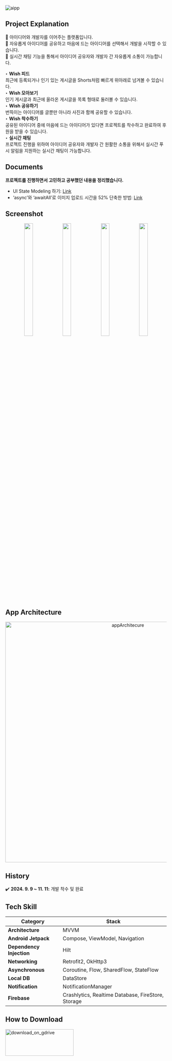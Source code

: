 ![aipp](https://github.com/user-attachments/assets/dbde0534-302d-4480-92cb-aeec9fe8d251)

## Project Explanation
🌟 아이디어와 개발자를 이어주는 플랫폼입니다.<br>
🌟 자유롭게 아이디어를 공유하고 마음에 드는 아이디어를 선택해서 개발을 시작할 수 있습니다.<br>
🌟 실시간 채팅 기능을 통해서 아이디어 공유자와 개발자 간 자유롭게 소통이 가능합니다.<br>
  
‣ **Wish 피드**<br>
최근에 등록되거나 인기 있는 게시글을 Shorts처럼 빠르게 위아래로 넘겨볼 수 있습니다.<br>
‣ **Wish 모아보기**<br>
인기 게시글과 최근에 올라온 게시글을 목록 형태로 둘러볼 수 있습니다.<br>
‣ **Wish 공유하기**<br>
번뜩이는 아이디어를 글뿐만 아니라 사진과 함께 공유할 수 있습니다.<br>
‣ **Wish 착수하기**<br>
공유된 아이디어 중에 마음에 드는 아이디어가 있다면 프로젝트를 착수하고 완료하여 후원을 받을 수 있습니다.<br>
‣ **실시간 채팅**<br>
프로젝트 진행을 위하여 아이디어 공유자와 개발자 간 원활한 소통을 위해서 실시간 푸시 알림을 지원하는 실시간 채팅이 가능합니다. <br>

## Documents
**프로젝트를 진행하면서 고민하고 공부했던 내용을 정리했습니다.** <br>

- UI State Modeling 하기: [Link](https://github.com/gurumdevv/Wish/wiki/UI-State-Modeling-%ED%95%98%EA%B8%B0)
- ‘async’와 ‘awaitAll’로 이미지 업로드 시간을 52% 단축한 방법: [Link](https://github.com/gurumdevv/Wish/wiki/%E2%80%98async%E2%80%99%EC%99%80-%E2%80%98awaitAll%E2%80%99%EB%A1%9C-%EC%9D%B4%EB%AF%B8%EC%A7%80-%EC%97%85%EB%A1%9C%EB%93%9C-%EC%8B%9C%EA%B0%84%EC%9D%84-52%25-%EB%8B%A8%EC%B6%95%ED%95%9C-%EB%B0%A9%EB%B2%95)

## Screenshot
<p align="center">
<img src="https://github.com/user-attachments/assets/119fd42b-789c-44b5-9b72-99462aae8ef6" width="23%" height="30%">
<img src="https://github.com/user-attachments/assets/c0d8bb3e-8be7-4f57-98cd-acae39e3f3bf" width="23%" height="30%">
<img src="https://github.com/user-attachments/assets/b83cccd2-edc2-428d-b381-34a9735f8b2c" width="23%" height="30%">
<img src="https://github.com/user-attachments/assets/f61697bc-19f6-48d3-8f72-f441979c0bb3" width="23%" height="30%">
</p>

## App Architecture
<p align="center">
  <img width="750" alt="appArchitecure" src="https://github.com/user-attachments/assets/7857b1ff-2068-4f7a-b834-fc8457e77583">
</p>

## History
✔️ **2024. 9. 9 ~ 11. 11:** 개발 착수 및 완료<br>

## Tech Skill
| Category | Stack |
| --- | --- |
| **Architecture** | MVVM |
| **Android Jetpack** | Compose, ViewModel, Navigation |
| **Dependency Injection** | Hilt |
| **Networking** | Retrofit2, OkHttp3 |
| **Asynchronous** | Coroutine, Flow, SharedFlow, StateFlow |
| **Local DB** | DataStore |
| **Notification** | NotificationManager |
| **Firebase** | Crashlytics, Realtime Database, FireStore, Storage |

## How to Download
<a href="https://drive.google.com/drive/folders/1IU4e7c7opncD5MkFeXeoP8gLidxN50zV?usp=sharing">
    <img src="https://github.com/user-attachments/assets/db3d20c4-f3ca-4265-8328-0cdcd7f787b0" alt="download_on_gdrive" width="213" height="83">
</a>



